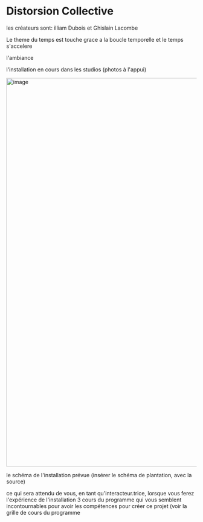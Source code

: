 # Distorsion Collective
les créateurs sont: 
illiam Dubois et 
Ghislain Lacombe

Le theme du temps est touche grace a la boucle temporelle et le temps s'accelere 


l'ambiance


l'installation en cours dans les studios (photos à l'appui)

<img width="1028" alt="image" src="https://user-images.githubusercontent.com/89648302/157513389-8ec0baeb-aa01-42bd-84da-5ec1aad04a84.png">


le schéma de l'installation prévue (insérer le schéma de plantation, avec la source)


ce qui sera attendu de vous, en tant qu'interacteur.trice, lorsque vous ferez l'expérience de l'installation
3 cours du programme qui vous semblent incontournables pour avoir les compétences pour créer ce projet (voir la grille de cours du programme
